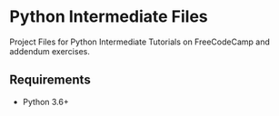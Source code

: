 # Python Intermediate Files

Project Files for Python Intermediate Tutorials on FreeCodeCamp and addendum exercises.

## Requirements

- Python 3.6+